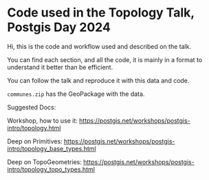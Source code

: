# Code used in the Topology Talk, Postgis Day 2024

Hi, this is the code and workflow used and described on the talk.

You can find each section, and all the code, it is mainly in a format to understand it better than be efficient.

You can follow the talk and reproduce it with this data and code.

```communes.zip``` has the GeoPackage with the data.

Suggested Docs:

Workshop, how to use it: https://postgis.net/workshops/postgis-intro/topology.html

Deep on Primitives: https://postgis.net/workshops/postgis-intro/topology_base_types.html

Deep on TopoGeometries: https://postgis.net/workshops/postgis-intro/topology_topo_types.html
